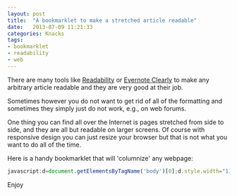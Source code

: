 ```yaml
---
layout: post
title:  "A bookmarklet to make a stretched article readable"
date:   2013-07-09 11:21:33
categories: Knacks
tags:
- bookmarklet
- readability
- web
---
```


There are many tools like [Readability][1] or [Evernote Clearly][2] to make any arbitrary article readable and they are very good at their job.

Sometimes however you do not want to get rid of all of the formatting and sometimes they simply just do not work, e.g., on web forums.

One thing you can find all over the Internet is pages stretched from side to side, and they are all but readable on larger screens. Of course with responsive design you can just resize your browser but that is not what you want to do all of the time.

Here is a handy bookmarklet that will 'columnize' any webpage:

```js
javascript:d=document.getElementsByTagName('body')[0];d.style.width="11in";d.style.margin="0 auto";void(0);
```

Enjoy

 [1]: http://www.readability.com/
 [2]: http://evernote.com/clearly/